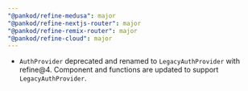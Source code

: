 ```yaml
---
"@pankod/refine-medusa": major
"@pankod/refine-nextjs-router": major
"@pankod/refine-remix-router": major
"@pankod/refine-cloud": major
---
```


-   `AuthProvider` deprecated and renamed to `LegacyAuthProvider` with refine@4. Component and functions are updated to support `LegacyAuthProvider`.
